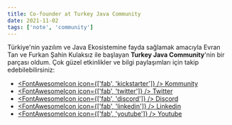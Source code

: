 ```yaml
---
title: Co-founder at Turkey Java Community
date: 2021-11-02
tags: ['note', 'community']
---
```


Türkiye'nin yazılım ve Java Ekosistemine fayda sağlamak amacıyla Evran Tan ve Furkan Şahin Kulaksız ile başlayan **Turkey Java Community**'nin bir parçası oldum. Çok güzel etkinlikler ve bilgi paylaşımları için takip edebilebilirsiniz:

* <a href="https://kommunity.com/turkey-java-community" target="_blank"><FontAwesomeIcon icon={['fab', 'kickstarter']} /> Kommunity </a>
* <a href="https://twitter.com/turkeyjavacom" target="_blank"><FontAwesomeIcon icon={['fab', 'twitter']} /> Twitter </a>
* <a href="https://discord.com/invite/HhP3n7HJ" target="_blank"><FontAwesomeIcon icon={['fab', 'discord']} /> Discord</a>
* <a href="https://www.linkedin.com/company/77033461/admin/" target="_blank"><FontAwesomeIcon icon={['fab', 'linkedin']} /> Linkedin</a>
* <a href="https://www.youtube.com/c/TurkeyJavaCommunity" target="_blank"><FontAwesomeIcon icon={['fab', 'youtube']} />  Youtube </a>
